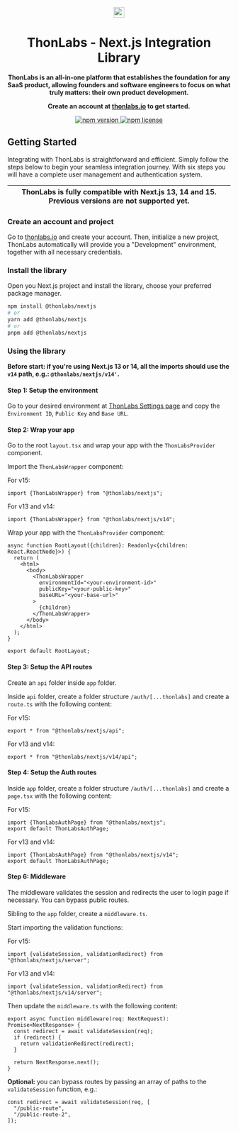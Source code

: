 <p align="center">
  <a href="https://thonlabs.io?utm_source=github&utm_medium=clerk_javascript" target="_blank" rel="noopener noreferrer">
    <picture>
      <source media="(prefers-color-scheme: dark)" srcset="https://thonlabs.io/thon-labs-logo-dark.png">
      <img src="https://thonlabs.io/thon-labs-logo-light.png" height="24">
    </picture>
  </a>
  <br />
</p>
<h1 align="center">
  ThonLabs - Next.js Integration Library
</h1>
<p align="center">
  <strong>
    ThonLabs is an all-in-one platform that
    establishes the foundation for any SaaS product, allowing founders and
    software engineers to focus on what truly matters: their own product
    development.
  </strong>
</p>
<p align="center">
  <strong>
    Create an account at <a href="https://thonlabs.io">thonlabs.io</a> to get started.
  </strong>
</p>

<p align="center">
  <a href="https://www.npmjs.com/package/@thonlabs/nextjs">
    <img src="https://img.shields.io/npm/v/@thonlabs/nextjs" alt="npm version">
  </a>
  <a href="https://github.com/thon-labs/thonlabs-nextjs/blob/main/license.md">
    <img src="https://img.shields.io/github/license/thon-labs/thonlabs-nextjs" alt="npm license">
  </a>
</p>

## Getting Started

Integrating with ThonLabs is straightforward and efficient. Simply follow the steps below to begin your seamless integration journey. With six steps you will have a complete user management and authentication system.

| ThonLabs is fully compatible with Next.js 13, 14 and 15. Previous versions are not supported yet. |
| ------------------------------------------------------------------------------------------------- |

### Create an account and project

Go to [thonlabs.io](https://thonlabs.io) and create your account. Then, initialize a new project, ThonLabs automatically will provide you a "Development" environment, together with all necessary credentials.

### Install the library

Open you Next.js project and install the library, choose your preferred package manager.

```bash
npm install @thonlabs/nextjs
# or
yarn add @thonlabs/nextjs
# or
pnpm add @thonlabs/nextjs
```

### Using the library

**Before start: if you're using Next.js 13 or 14, all the imports should use the `v14` path, e.g.: `@thonlabs/nextjs/v14'`.**

#### Step 1: Setup the environment

Go to your desired environment at [ThonLabs Settings page](https://app.thonlabs.io) and copy the `Environment ID`, `Public Key` and `Base URL`.

#### Step 2: Wrap your app

Go to the root `layout.tsx` and wrap your app with the `ThonLabsProvider` component.

Import the `ThonLabsWrapper` component:

For v15:

```tsx
import {ThonLabsWrapper} from "@thonlabs/nextjs";
```

For v13 and v14:

```tsx
import {ThonLabsWrapper} from "@thonlabs/nextjs/v14";
```

Wrap your app with the `ThonLabsProvider` component:

```tsx
async function RootLayout({children}: Readonly<{children: React.ReactNode}>) {
  return (
    <html>
      <body>
        <ThonLabsWrapper
          environmentId="<your-environment-id>"
          publicKey="<your-public-key>"
          baseURL="<your-base-url>"
        >
          {children}
        </ThonLabsWrapper>
      </body>
    </html>
  );
}

export default RootLayout;
```

#### Step 3: Setup the API routes

Create an `api` folder inside `app` folder.

Inside `api` folder, create a folder structure `/auth/[...thonlabs]` and create a `route.ts` with the following content:

For v15:

```tsx
export * from "@thonlabs/nextjs/api";
```

For v13 and v14:

```tsx
export * from "@thonlabs/nextjs/v14/api";
```

#### Step 4: Setup the Auth routes

Inside `app` folder, create a folder structure `/auth/[...thonlabs]` and create a `page.tsx` with the following content:

For v15:

```tsx
import {ThonLabsAuthPage} from "@thonlabs/nextjs";
export default ThonLabsAuthPage;
```

For v13 and v14:

```tsx
import {ThonLabsAuthPage} from "@thonlabs/nextjs/v14";
export default ThonLabsAuthPage;
```

#### Step 6: Middleware

The middleware validates the session and redirects the user to login page if necessary. You can bypass public routes.

Sibling to the `app` folder, create a `middleware.ts`.

Start importing the validation functions:

For v15:

```tsx
import {validateSession, validationRedirect} from "@thonlabs/nextjs/server";
```

For v13 and v14:

```tsx
import {validateSession, validationRedirect} from "@thonlabs/nextjs/v14/server";
```

Then update the `middleware.ts` with the following content:

```tsx
export async function middleware(req: NextRequest): Promise<NextResponse> {
  const redirect = await validateSession(req);
  if (redirect) {
    return validationRedirect(redirect);
  }

  return NextResponse.next();
}
```

**Optional:** you can bypass routes by passing an array of paths to the `validateSession` function, e.g.:

```tsx
const redirect = await validateSession(req, [
  "/public-route",
  "/public-route-2",
]);
```
